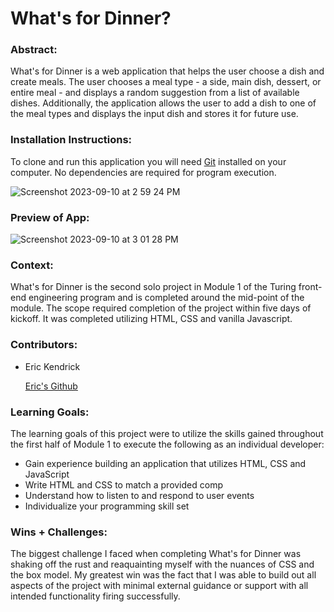 # What's for Dinner? 

### Abstract:

What's for Dinner is a web application that helps the user choose a dish and create meals. The user chooses a meal type - a side, main dish, dessert, or entire meal - and displays a random suggestion from a list of available dishes. Additionally, the application allows the user to add a dish to one of the meal types and displays the input dish and stores it for future use.

### Installation Instructions:
To clone and run this application you will need [Git](https://git-scm.com/) installed on your computer. No dependencies are required for program execution.

![Screenshot 2023-09-10 at 2 59 24 PM](https://github.com/eric-kendrick/whats-for-dinner/assets/45040241/62af1a0d-7594-4959-b1af-9814e1e5b853)


### Preview of App:

![Screenshot 2023-09-10 at 3 01 28 PM](https://github.com/eric-kendrick/whats-for-dinner/assets/45040241/5f5c4008-cbab-4883-ac1b-264dc10dd4e3)

### Context:

What's for Dinner is the second solo project in Module 1 of the Turing front-end engineering program and is completed around the mid-point of the module. The scope required completion of the project within five days of kickoff. It was completed utilizing HTML, CSS and vanilla Javascript.

### Contributors:

* Eric Kendrick
        
    [Eric's Github](https://github.com/eric-kendrick)


### Learning Goals:

The learning goals of this project were to utilize the skills gained throughout the first half of Module 1 to execute the following as an individual developer:
* Gain experience building an application that utilizes HTML, CSS and JavaScript
* Write HTML and CSS to match a provided comp
* Understand how to listen to and respond to user events
* Individualize your programming skill set

### Wins + Challenges:

The biggest challenge I faced when completing What's for Dinner was shaking off the rust and reaquainting myself with the nuances of CSS and the box model. My greatest win was the fact that I was able to build out all aspects of the project with minimal external guidance or support with all intended functionality firing successfully. 
